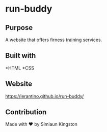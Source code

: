 # run-buddy

## Purpose 
A website that offers firness training services.

## Built with
*HTML
*CSS

## Website

https://lerantino.github.io/run-buddy/

## Contribution
Made with ❤️ by Simiaun Kingston
